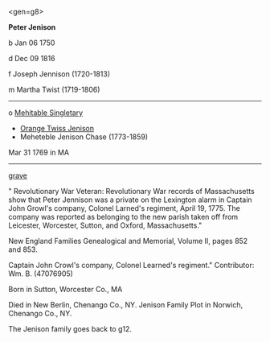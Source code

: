 <gen=g8>

<b>Peter Jenison</b>

b Jan 06 1750

d Dec 09 1816

f Joseph Jennison (1720-1813)

m Martha Twist (1719-1806)

<hr>

o [Mehitable Singletary](mehitable_singletary.md)

- [Orange Twiss Jenison](../g7/orange_twiss_jenison.md)
- Meheteble Jenison Chase (1773-1859)

Mar 31 1769 in MA

<hr>

[grave](https://www.findagrave.com/memorial/126912370/peter-jenison)

" Revolutionary War Veteran: Revolutionary War records of Massachusetts show that Peter Jennison was a private on the Lexington alarm in Captain John Growl's company, Colonel Larned's regiment, April 19, 1775. The company was reported as belonging to the new parish taken off from Leicester, Worcester, Sutton, and Oxford, Massachusetts."

New England Families Genealogical and Memorial, Volume II, pages 852 and 853.

Captain John Crowl's company, Colonel Learned's regiment."
Contributor: Wm. B. (47076905)

Born in Sutton, Worcester Co., MA

Died in New Berlin, Chenango Co., NY.  Jenison Family Plot in Norwich, Chenango Co., NY.

The Jenison family goes back to g12.